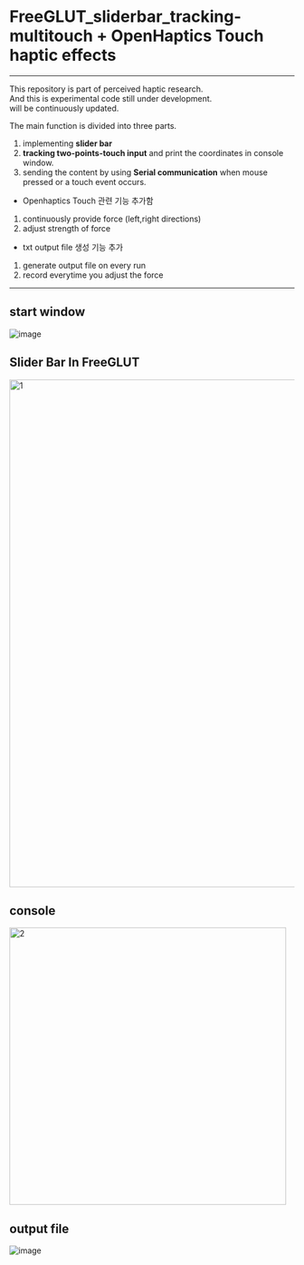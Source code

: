 # FreeGLUT_sliderbar_tracking-multitouch + OpenHaptics Touch haptic effects   
   
***   

This repository is part of perceived haptic research.    
And this is experimental code still under development.     
will be continuously updated.   



The main function is divided into three parts.   
1. implementing **slider bar**   
2. **tracking two-points-touch input**  and print the coordinates in console window.   
3. sending the content by using **Serial communication** when mouse pressed or a touch event occurs.        
   
   
   
+ Openhaptics Touch 관련 기능 추가함
1. continuously provide force (left,right directions)
2. adjust strength of force



+ txt output file 생성 기능 추가
1. generate output file on every run
2. record everytime you adjust the force


***   
## start window

![image](https://user-images.githubusercontent.com/77865395/212803404-c53c0d68-9df3-40e6-97f1-e3be6d052529.png)



## Slider Bar In FreeGLUT

<img width="895" alt="1" src="https://user-images.githubusercontent.com/77865395/195780693-edb4947a-52ad-49c4-9389-2a5cd15ab3d8.PNG">




## console

<img width="489" alt="2" src="https://user-images.githubusercontent.com/77865395/195780732-e6b5a6f7-80b7-46a7-ac1e-a1fd034ee0b6.PNG">




## output file

![image](https://user-images.githubusercontent.com/77865395/197945304-d53fbc72-c172-44aa-baa4-cd20597d6b7d.png)
